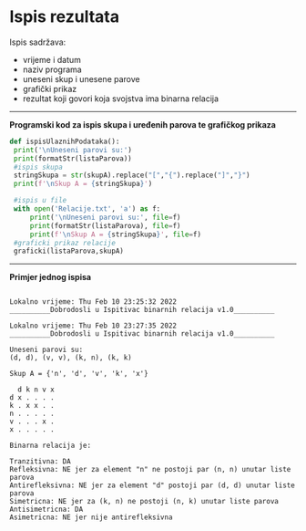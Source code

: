 # Ispis rezultata

Ispis sadržava:
- vrijeme i datum  
- naziv programa   
- uneseni skup i unesene parove  
- grafički prikaz   
- rezultat koji govori koja svojstva ima binarna relacija          
  
 _____________________________________________________________________ 
 **Programski kod za ispis skupa i uređenih parova te grafičkog prikaza**
   ```python
   def ispisUlaznihPodataka():
    print('\nUneseni parovi su:')
    print(formatStr(listaParova))
    #ispis skupa
    stringSkupa = str(skupA).replace("[","{").replace("]","}")
    print(f'\nSkup A = {stringSkupa}')

    #ispis u file
    with open('Relacije.txt', 'a') as f:
        print('\nUneseni parovi su:', file=f)
        print(formatStr(listaParova), file=f)
        print(f'\nSkup A = {stringSkupa}', file=f)
    #graficki prikaz relacije
    graficki(listaParova,skupA)
   ```
  
____________________________________________________________________________  
      
**Primjer jednog ispisa**
```

Lokalno vrijeme: Thu Feb 10 23:25:32 2022
__________Dobrodosli u Ispitivac binarnih relacija v1.0__________

Lokalno vrijeme: Thu Feb 10 23:27:35 2022
__________Dobrodosli u Ispitivac binarnih relacija v1.0__________

Uneseni parovi su:
(d, d), (v, v), (k, n), (k, k)

Skup A = {'n', 'd', 'v', 'k', 'x'}

  d k n v x  
d x . . . .
k . x x . .
n . . . . .
v . . . x .
x . . . . .

Binarna relacija je:

Tranzitivna: DA
Refleksivna: NE jer za element "n" ne postoji par (n, n) unutar liste parova
Antirefleksivna: NE jer za element "d" postoji par (d, d) unutar liste parova
Simetricna: NE jer za (k, n) ne postoji (n, k) unutar liste parova
Antisimetricna: DA
Asimetricna: NE jer nije antirefleksivna

```
